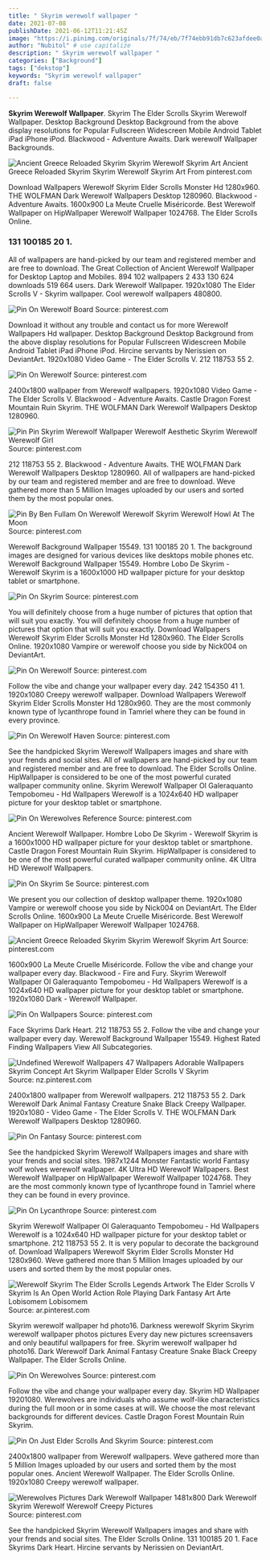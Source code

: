 ```yaml
---
title: " Skyrim werewolf wallpaper "
date: 2021-07-08
publishDate: 2021-06-12T11:21:45Z
image: "https://i.pinimg.com/originals/7f/74/eb/7f74ebb91db7c623afdee0a834faefda.jpg"
author: "Nubitol" # use capitalize
description: " Skyrim werewolf wallpaper "
categories: ["Background"]
tags: ["dekstop"]
keywords: "Skyrim werewolf wallpaper"
draft: false

---
```



**Skyrim Werewolf Wallpaper**. Skyrim The Elder Scrolls Skyrim Werewolf Wallpaper. Desktop Background Desktop Background from the above display resolutions for Popular Fullscreen Widescreen Mobile Android Tablet iPad iPhone iPod. Blackwood - Adventure Awaits. Dark werewolf Wallpaper Backgrounds.

![Ancient Greece Reloaded Skyrim Skyrim Werewolf Skyrim Art](https://i.pinimg.com/originals/c0/d6/49/c0d6497ce43584ab86836416f048d24f.png "Ancient Greece Reloaded Skyrim Skyrim Werewolf Skyrim Art")
Ancient Greece Reloaded Skyrim Skyrim Werewolf Skyrim Art From pinterest.com


Download Wallpapers Werewolf Skyrim Elder Scrolls Monster Hd 1280x960. THE WOLFMAN Dark Werewolf Wallpapers Desktop 1280960. Blackwood - Adventure Awaits. 1600x900 La Meute Cruelle Miséricorde. Best Werewolf Wallpaper on HipWallpaper Werewolf Wallpaper 1024768. The Elder Scrolls Online.

### 131 100185 20 1.

All of wallpapers are hand-picked by our team and registered member and are free to download. The Great Collection of Ancient Werewolf Wallpaper for Desktop Laptop and Mobiles. 894 102 wallpapers 2 433 130 624 downloads 519 664 users. Dark Werewolf Wallpaper. 1920x1080 The Elder Scrolls V - Skyrim wallpaper. Cool werewolf wallpapers 480800.


![Pin On Werewolf Board](https://i.pinimg.com/originals/d3/18/fc/d318fc971976bd9e27e41f2807595152.jpg "Pin On Werewolf Board")
Source: pinterest.com

Download it without any trouble and contact us for more Werewolf Wallpapers Hd wallpaper. Desktop Background Desktop Background from the above display resolutions for Popular Fullscreen Widescreen Mobile Android Tablet iPad iPhone iPod. Hircine servants by Nerissien on DeviantArt. 1920x1080 Video Game - The Elder Scrolls V. 212 118753 55 2.

![Pin On Werewolf](https://i.pinimg.com/originals/27/3a/05/273a0542e27e92398b3737d3a0dfa375.jpg "Pin On Werewolf")
Source: pinterest.com

2400x1800 wallpaper from Werewolf wallpapers. 1920x1080 Video Game - The Elder Scrolls V. Blackwood - Adventure Awaits. Castle Dragon Forest Mountain Ruin Skyrim. THE WOLFMAN Dark Werewolf Wallpapers Desktop 1280960.

![Pin Pin Skyrim Werewolf Wallpaper Werewolf Aesthetic Skyrim Werewolf Werewolf Girl](https://i.pinimg.com/originals/4d/78/a7/4d78a751e22371c1119ebc6d55e64a00.gif "Pin Pin Skyrim Werewolf Wallpaper Werewolf Aesthetic Skyrim Werewolf Werewolf Girl")
Source: pinterest.com

212 118753 55 2. Blackwood - Adventure Awaits. THE WOLFMAN Dark Werewolf Wallpapers Desktop 1280960. All of wallpapers are hand-picked by our team and registered member and are free to download. Weve gathered more than 5 Million Images uploaded by our users and sorted them by the most popular ones.

![Pin By Ben Fullam On Werewolf Werewolf Skyrim Werewolf Howl At The Moon](https://i.pinimg.com/originals/26/82/3b/26823b9e32a588b84fc7954cc601ea11.jpg "Pin By Ben Fullam On Werewolf Werewolf Skyrim Werewolf Howl At The Moon")
Source: pinterest.com

Werewolf Background Wallpaper 15549. 131 100185 20 1. The background images are designed for various devices like desktops mobile phones etc. Werewolf Background Wallpaper 15549. Hombre Lobo De Skyrim - Werewolf Skyrim is a 1600x1000 HD wallpaper picture for your desktop tablet or smartphone.

![Pin On Skyrim](https://i.pinimg.com/originals/88/17/c0/8817c043eec237502f97940a9f6fdc56.jpg "Pin On Skyrim")
Source: pinterest.com

You will definitely choose from a huge number of pictures that option that will suit you exactly. You will definitely choose from a huge number of pictures that option that will suit you exactly. Download Wallpapers Werewolf Skyrim Elder Scrolls Monster Hd 1280x960. The Elder Scrolls Online. 1920x1080 Vampire or werewolf choose you side by Nick004 on DeviantArt.

![Pin On Werewolf](https://i.pinimg.com/originals/d0/69/99/d06999a467d0dea5d7db8b2272afd269.jpg "Pin On Werewolf")
Source: pinterest.com

Follow the vibe and change your wallpaper every day. 242 154350 41 1. 1920x1080 Creepy werewolf wallpaper. Download Wallpapers Werewolf Skyrim Elder Scrolls Monster Hd 1280x960. They are the most commonly known type of lycanthrope found in Tamriel where they can be found in every province.

![Pin On Werewolf Haven](https://i.pinimg.com/originals/17/16/a0/1716a020b6508682ff77b63c7ed21cd5.jpg "Pin On Werewolf Haven")
Source: pinterest.com

See the handpicked Skyrim Werewolf Wallpapers images and share with your frends and social sites. All of wallpapers are hand-picked by our team and registered member and are free to download. The Elder Scrolls Online. HipWallpaper is considered to be one of the most powerful curated wallpaper community online. Skyrim Werewolf Wallpaper Ol Galeraquanto Tempobomeu - Hd Wallpapers Werewolf is a 1024x640 HD wallpaper picture for your desktop tablet or smartphone.

![Pin On Werewolves Reference](https://i.pinimg.com/originals/d2/ac/d3/d2acd3adf7e9f7b1921a09dc5974d4ac.jpg "Pin On Werewolves Reference")
Source: pinterest.com

Ancient Werewolf Wallpaper. Hombre Lobo De Skyrim - Werewolf Skyrim is a 1600x1000 HD wallpaper picture for your desktop tablet or smartphone. Castle Dragon Forest Mountain Ruin Skyrim. HipWallpaper is considered to be one of the most powerful curated wallpaper community online. 4K Ultra HD Werewolf Wallpapers.

![Pin On Skyrim Se](https://i.pinimg.com/originals/92/20/2d/92202d29d4b88710786ed10944031c18.jpg "Pin On Skyrim Se")
Source: pinterest.com

We present you our collection of desktop wallpaper theme. 1920x1080 Vampire or werewolf choose you side by Nick004 on DeviantArt. The Elder Scrolls Online. 1600x900 La Meute Cruelle Miséricorde. Best Werewolf Wallpaper on HipWallpaper Werewolf Wallpaper 1024768.

![Ancient Greece Reloaded Skyrim Skyrim Werewolf Skyrim Art](https://i.pinimg.com/originals/c0/d6/49/c0d6497ce43584ab86836416f048d24f.png "Ancient Greece Reloaded Skyrim Skyrim Werewolf Skyrim Art")
Source: pinterest.com

1600x900 La Meute Cruelle Miséricorde. Follow the vibe and change your wallpaper every day. Blackwood - Fire and Fury. Skyrim Werewolf Wallpaper Ol Galeraquanto Tempobomeu - Hd Wallpapers Werewolf is a 1024x640 HD wallpaper picture for your desktop tablet or smartphone. 1920x1080 Dark - Werewolf Wallpaper.

![Pin On Wallpapers](https://i.pinimg.com/originals/33/d7/ab/33d7ab2bfad33a3da2dc77d76c9d3486.jpg "Pin On Wallpapers")
Source: pinterest.com

Face Skyrims Dark Heart. 212 118753 55 2. Follow the vibe and change your wallpaper every day. Werewolf Background Wallpaper 15549. Highest Rated Finding Wallpapers View All Subcategories.

![Undefined Werewolf Wallpapers 47 Wallpapers Adorable Wallpapers Skyrim Concept Art Skyrim Wallpaper Elder Scrolls V Skyrim](https://i.pinimg.com/originals/4a/be/38/4abe38f0851af86d77755cbe9a2f1629.jpg "Undefined Werewolf Wallpapers 47 Wallpapers Adorable Wallpapers Skyrim Concept Art Skyrim Wallpaper Elder Scrolls V Skyrim")
Source: nz.pinterest.com

2400x1800 wallpaper from Werewolf wallpapers. 212 118753 55 2. Dark Werewolf Dark Animal Fantasy Creature Snake Black Creepy Wallpaper. 1920x1080 - Video Game - The Elder Scrolls V. THE WOLFMAN Dark Werewolf Wallpapers Desktop 1280960.

![Pin On Fantasy](https://i.pinimg.com/originals/e2/6e/cb/e26ecb6dae82c2ba83f702e7288a8445.jpg "Pin On Fantasy")
Source: pinterest.com

See the handpicked Skyrim Werewolf Wallpapers images and share with your frends and social sites. 1987x1244 Monster Fantastic world Fantasy wolf wolves werewolf wallpaper. 4K Ultra HD Werewolf Wallpapers. Best Werewolf Wallpaper on HipWallpaper Werewolf Wallpaper 1024768. They are the most commonly known type of lycanthrope found in Tamriel where they can be found in every province.

![Pin On Lycanthrope](https://i.pinimg.com/736x/84/bf/69/84bf69469b12ebb0d09cd49f3c1c94df.jpg "Pin On Lycanthrope")
Source: pinterest.com

Skyrim Werewolf Wallpaper Ol Galeraquanto Tempobomeu - Hd Wallpapers Werewolf is a 1024x640 HD wallpaper picture for your desktop tablet or smartphone. 212 118753 55 2. It is very popular to decorate the background of. Download Wallpapers Werewolf Skyrim Elder Scrolls Monster Hd 1280x960. Weve gathered more than 5 Million Images uploaded by our users and sorted them by the most popular ones.

![Werewolf Skyrim The Elder Scrolls Legends Artwork The Elder Scrolls V Skyrim Is An Open World Action Role Playing Dark Fantasy Art Arte Lobisomem Lobisomem](https://i.pinimg.com/originals/2d/a0/98/2da09874fca3670ad359afac21116c1b.jpg "Werewolf Skyrim The Elder Scrolls Legends Artwork The Elder Scrolls V Skyrim Is An Open World Action Role Playing Dark Fantasy Art Arte Lobisomem Lobisomem")
Source: ar.pinterest.com

Skyrim werewolf wallpaper hd photo16. Darkness werewolf Skyrim Skyrim werewolf wallpaper photos pictures Every day new pictures screensavers and only beautiful wallpapers for free. Skyrim werewolf wallpaper hd photo16. Dark Werewolf Dark Animal Fantasy Creature Snake Black Creepy Wallpaper. The Elder Scrolls Online.

![Pin On Werewolves](https://i.pinimg.com/originals/13/0a/5d/130a5d117220df85a6591df4d93aca51.jpg "Pin On Werewolves")
Source: pinterest.com

Follow the vibe and change your wallpaper every day. Skyrim HD Wallpaper 19201080. Werewolves are individuals who assume wolf-like characteristics during the full moon or in some cases at will. We choose the most relevant backgrounds for different devices. Castle Dragon Forest Mountain Ruin Skyrim.

![Pin On Just Elder Scrolls And Skyrim](https://i.pinimg.com/originals/51/de/2a/51de2a54502b273ad0dcefc25dcf253f.jpg "Pin On Just Elder Scrolls And Skyrim")
Source: pinterest.com

2400x1800 wallpaper from Werewolf wallpapers. Weve gathered more than 5 Million Images uploaded by our users and sorted them by the most popular ones. Ancient Werewolf Wallpaper. The Elder Scrolls Online. 1920x1080 Creepy werewolf wallpaper.

![Werewolves Pictures Dark Werewolf Wallpaper 1481x800 Dark Werewolf Skyrim Werewolf Werewolf Creepy Pictures](https://i.pinimg.com/originals/7f/74/eb/7f74ebb91db7c623afdee0a834faefda.jpg "Werewolves Pictures Dark Werewolf Wallpaper 1481x800 Dark Werewolf Skyrim Werewolf Werewolf Creepy Pictures")
Source: pinterest.com

See the handpicked Skyrim Werewolf Wallpapers images and share with your frends and social sites. The Elder Scrolls Online. 131 100185 20 1. Face Skyrims Dark Heart. Hircine servants by Nerissien on DeviantArt.

